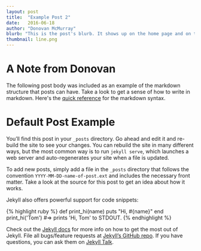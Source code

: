 ```yaml
---
layout: post
title:  "Example Post 2"
date:   2016-06-18
author: "Donovan McMurray"
blurb: "This is the post's blurb. It shows up on the home page and on the post page (underneath the title of the post in both cases)."
thumbnail: line.png
---
```


# A Note from Donovan
The following post body was included as an example of the markdown structure that posts can have. Take a look to get a sense of how to write in markdown. Here's the [quick reference](http://kramdown.gettalong.org/quickref.html) for the markdown syntax.

# Default Post Example
You’ll find this post in your `_posts` directory. Go ahead and edit it and re-build the site to see your changes. You can rebuild the site in many different ways, but the most common way is to run `jekyll serve`, which launches a web server and auto-regenerates your site when a file is updated.

To add new posts, simply add a file in the `_posts` directory that follows the convention `YYYY-MM-DD-name-of-post.ext` and includes the necessary front matter. Take a look at the source for this post to get an idea about how it works.

Jekyll also offers powerful support for code snippets:

{% highlight ruby %}
def print_hi(name)
  puts "Hi, #{name}"
end
print_hi('Tom')
#=> prints 'Hi, Tom' to STDOUT.
{% endhighlight %}

Check out the [Jekyll docs][jekyll-docs] for more info on how to get the most out of Jekyll. File all bugs/feature requests at [Jekyll’s GitHub repo][jekyll-gh]. If you have questions, you can ask them on [Jekyll Talk][jekyll-talk].

[jekyll-docs]: http://jekyllrb.com/docs/home
[jekyll-gh]:   https://github.com/jekyll/jekyll
[jekyll-talk]: https://talk.jekyllrb.com/

